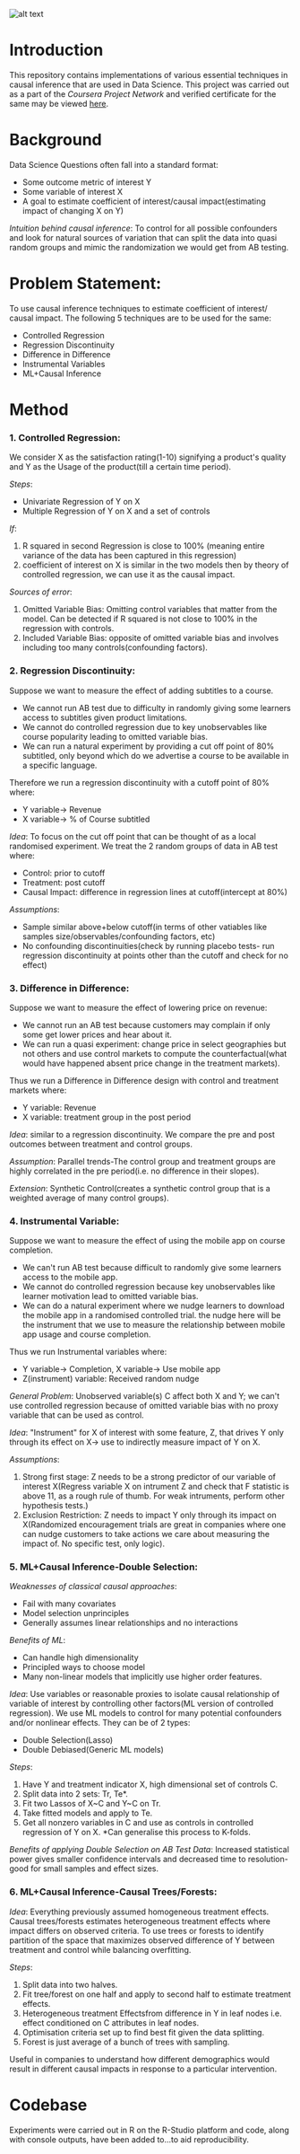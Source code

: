 ![alt text](https://github.com/KeeratKG/causal-inf_DS/blob/main/media/controlled-reg.png "Plots for Controlled Regression")
# Introduction
This repository contains implementations of various essential techniques in causal inference that are used in Data Science. This project was carried out 
as a part of the *Coursera Project Network* and verified certificate for the same may be viewed [here](https://coursera.org/share/f7e3c3f479fe4643780ef4a3ddc3439c).

# **Background**
Data Science Questions often fall into a standard format:
- Some outcome metric of interest Y
- Some variable of interest X
- A goal to estimate coefficient of interest/causal impact(estimating impact of changing X on Y)

*Intuition behind causal inference*: To control for all possible confounders and look for natural
sources of variation that can split the data into quasi random groups and mimic the randomization
we would get from AB testing.

# **Problem Statement**:
To use causal inference techniques to estimate coefficient of interest/ causal impact. The following 5 techniques are to be used for the same:
* Controlled Regression
* Regression Discontinuity
* Difference in Difference
* Instrumental Variables
* ML+Causal Inference

# **Method**
### 1. Controlled Regression: 
We consider X as the satisfaction rating(1-10) signifying a product's quality and Y as the Usage of the product(till a certain time period).

*Steps*:
- Univariate Regression of Y on X
- Multiple Regression of Y on X and a set of controls

*If*:
1. R squared in second Regression is close to 100% (meaning entire variance of the data has been captured in this regression)
2. coefficient of interest on X is similar in the two models
then by theory of controlled regression, we can use it as the causal impact. 

*Sources of error*:
1. Omitted Variable Bias: Omitting control variables that matter from the model. Can be detected if R squared is not close to 100% in the regression with controls.
2. Included Variable Bias: opposite of omitted variable bias and involves including too many controls(confounding factors).

### 2. Regression Discontinuity:
Suppose we want to measure the effect of adding subtitles to a course.
- We cannot run AB test due to difficulty in randomly giving some learners access to subtitles given product limitations.
- We cannot do controlled regression due to key unobservables like course popularity leading to omitted variable bias.
- We can run a natural experiment by providing a cut off point of 80% subtitled, only beyond which do we advertise a course to be available in a specific language.

Therefore we run a regression discontinuity with a cutoff point of 80% where:
* Y variable-> Revenue
* X variable-> % of Course subtitled

*Idea*: To focus on the cut off point that can be thought of as a local randomised experiment. We treat the 2 random groups of data in AB test where:
- Control: prior to cutoff
- Treatment: post cutoff
- Causal Impact: difference in regression lines at cutoff(intercept at 80%)

*Assumptions*:
* Sample similar above+below cutoff(in terms of other vatiables like samples size/observables/confounding factors, etc)
* No confounding discontinuities(check by running placebo tests- run regression discontinuity at points other than the cutoff and check for no effect)

### 3. Difference in Difference: 
Suppose we want to measure the effect of lowering price on revenue:
- We cannot run an AB test because customers may complain if only some get lower prices and hear about it.
- We can run a quasi experiment: change price in select geographies but not others and use control markets to compute the counterfactual(what would have happened absent price change in the treatment markets).

Thus we run a Difference in Difference design with control and treatment markets where:
* Y variable: Revenue
* X variable: treatment group in the post period

*Idea*: similar to a regression discontinuity. We compare the pre and post outcomes between treatment and control groups.

*Assumption*: Parallel trends-The control group and treatment groups are highly correlated in the pre period(i.e. no difference in their slopes).

*Extension*: Synthetic Control(creates a synthetic control group that is a weighted average of many control groups).

### 4. Instrumental Variable: 
Suppose we want to measure the effect of using the mobile app on course completion.
- We can't run AB test because difficult to randomly give some learners access to the mobile app.
- We cannot do controlled regression because key unobservables like learner motivation lead to omitted variable bias.
- We can do a natural experiment where we nudge learners to download the mobile app in a randomised controlled trial. the nudge here will be the instrument that we use to measure the relationship between mobile app usage and course completion.

Thus we run Instrumental variables where:
* Y variable-> Completion, X variable-> Use mobile app
* Z(instrument) variable: Received random nudge

*General Problem*: Unobserved variable(s) C affect both X and Y; we can't use controlled regression because of omitted variable bias with no proxy variable that can be used as control.

*Idea*: "Instrument" for X of interest with some feature, Z, that drives Y only through its effect on X-> use to indirectly measure impact of Y on X.

*Assumptions*:
1. Strong first stage: Z needs to be a strong predictor of our variable of interest X(Regress variable X on intrument Z and check that F statistic is above 11, as a rough rule of thumb. For weak intruments, perform other hypothesis tests.)
2. Exclusion Restriction: Z needs to impact Y only through its impact on X(Randomized encouragement trials are great in companies where one can nudge customers to take actions we care about measuring the impact of. No specific test, only logic).

### 5. ML+Causal Inference-Double Selection:
*Weaknesses of classical causal approaches*:
- Fail with many covariates
- Model selection unprinciples
- Generally assumes linear relationships and no interactions

*Benefits of ML*:
+ Can handle high dimensionality
+ Principled ways to choose model
+ Many non-linear models that implicitly use higher order features.

*Idea*: Use variables or reasonable proxies to isolate causal relationship of variable of interest by controlling other factors(ML version of controlled regression).
We use ML models to control for many potential confounders and/or nonlinear effects. They can be of 2 types:
- Double Selection(Lasso)
- Double Debiased(Generic ML models)

*Steps*:
1. Have Y and treatment indicator X, high dimensional set of controls C.
2. Split data into 2 sets: Tr, Te*.
3. Fit two Lassos of X~C and Y~C on Tr.
4. Take fitted models and apply to Te.
5. Get all nonzero variables in C and use as controls in controlled regression of Y on X.
*Can generalise this process to K-folds.

*Benefits of applying Double Selection on AB Test Data*: Increased statistical power gives smaller confidence intervals and decreased time to resolution- good for small samples and effect sizes.

### 6. ML+Causal Inference-Causal Trees/Forests:
*Idea*: Everything previously assumed homogeneous treatment effects. Causal trees/forests estimates heterogeneous treatment effects where impact differs on observed criteria.
To use trees or forests to identify partition of the space that maximizes observed difference of Y between treatment and control while balancing overfitting.

*Steps*:
1. Split data into two halves.
2. Fit tree/forest on one half and apply to second half to estimate treatment effects.
3. Heterogeneous treatment Effectsfrom difference in Y in leaf nodes i.e. effect conditioned on C attributes in leaf nodes.
4. Optimisation criteria set up to find best fit given the data splitting.
5. Forest is just average of a bunch of trees with sampling.

Useful in companies to understand how different demographics would result in different causal impacts in response to a particular intervention. 

# Codebase 
Experiments were carried out in R on the R-Studio platform and code, along with console outputs, have been added to...to aid reproducibility. 

